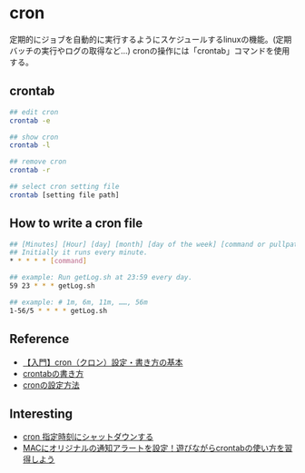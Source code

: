 # cron

定期的にジョブを自動的に実行するようにスケジュールするlinuxの機能。(定期バッチの実行やログの取得など…)
cronの操作には「crontab」コマンドを使用する。

## crontab

``` bash
## edit cron
crontab -e

## show cron
crontab -l

## remove cron
crontab -r

## select cron setting file
crontab [setting file path]
```

## How to write a cron file

``` bash
## [Minutes] [Hour] [day] [month] [day of the week] [command or pullpath]
## Initially it runs every minute.
* * * * * [command]

## example: Run getLog.sh at 23:59 every day. 
59 23 * * * getLog.sh

## example: # 1m, 6m, 11m, ……, 56m
1-56/5 * * * * getLog.sh
```

## Reference

- [【入門】cron（クロン）設定・書き方の基本](https://www.kagoya.jp/howto/rentalserver/cron/)
- [crontabの書き方](https://www.server-memo.net/tips/crontab.html)
- [cronの設定方法](https://qiita.com/hikouki/items/e744b3a4d356d2af12cf)

## Interesting

- [cron 指定時刻にシャットダウンする](http://meyon.jugem.jp/?eid=1005117)
- [MACにオリジナルの通知アラートを設定！遊びながらcrontabの使い方を習得しよう](https://liginc.co.jp/295876)
